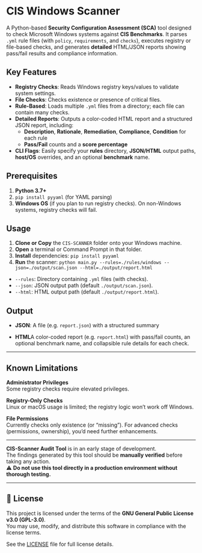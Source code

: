 # CIS Windows Scanner

A Python-based **Security Configuration Assessment (SCA)** tool designed to check Microsoft Windows systems against **CIS Benchmarks**. It parses `.yml` rule files (with `policy`, `requirements`, and `checks`), executes registry or file-based checks, and generates **detailed** HTML/JSON reports showing pass/fail results and compliance information.

## Key Features

- **Registry Checks**: Reads Windows registry keys/values to validate system settings.  
- **File Checks**: Checks existence or presence of critical files.  
- **Rule-Based**: Loads multiple `.yml` files from a directory; each file can contain many checks.  
- **Detailed Reports**: Outputs a color-coded HTML report and a structured JSON report, including:
  - **Description**, **Rationale**, **Remediation**, **Compliance**, **Condition** for each rule
  - **Pass/Fail** counts and a **score percentage**  
- **CLI Flags**: Easily specify your **rules** directory, **JSON/HTML** output paths, **host/OS** overrides, and an optional **benchmark** name.

## Prerequisites

1. **Python 3.7+**  
2. `pip install pyyaml` (for YAML parsing)  
3. **Windows OS** (if you plan to run registry checks). On non-Windows systems, registry checks will fail.

## Usage

1. **Clone or Copy** the `CIS-SCANNER` folder onto your Windows machine.  
2. **Open** a terminal or Command Prompt in that folder.  
3. **Install** dependencies: 
`pip install pyyaml`
4. **Run** the scanner: 
`python main.py --rules=./rules/windows --json=./output/scan.json --html=./output/report.html`
- `--rules`: Directory containing `.yml` files (with checks).  
- `--json`: JSON output path (default `./output/scan.json`).  
- `--html`: HTML output path (default `./output/report.html`).  


## Output

- **JSON**: A file (e.g. `report.json`) with a structured summary

- **HTML**A color-coded report (e.g. `report.html`) with pass/fail counts, an optional benchmark name, and collapsible rule details for each check.

---

## Known Limitations

**Administrator Privileges**  
Some registry checks require elevated privileges.

**Registry-Only Checks**  
Linux or macOS usage is limited; the registry logic won’t work off Windows.

**File Permissions**  
Currently checks only existence (or “missing”). For advanced checks (permissions, ownership), you’d need further enhancements.


---

**CIS-Scanner Audit Tool** is in an early stage of development.  
The findings generated by this tool should be **manually verified** before taking any action.  
⚠️ **Do not use this tool directly in a production environment without thorough testing.**

---
## 📄 License

This project is licensed under the terms of the **GNU General Public License v3.0 (GPL-3.0)**.  
You may use, modify, and distribute this software in compliance with the license terms.

See the [LICENSE](./LICENSE) file for full license details.

